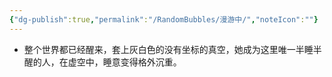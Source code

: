 ```yaml
---
{"dg-publish":true,"permalink":"/RandomBubbles/漫游中/","noteIcon":""}
---
```


- 整个世界都已经醒来，套上灰白色的没有坐标的真空，她成为这里唯一半睡半醒的人，在虚空中，睡意变得格外沉重。
